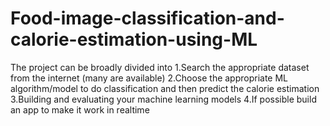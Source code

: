 # Food-image-classification-and-calorie-estimation-using-ML
The project can be broadly divided into
  1.Search the appropriate dataset from the internet (many are available)
  2.Choose the appropriate ML algorithm/model to do classification and then predict the calorie estimation
  3.Building and evaluating your machine learning models
  4.If possible build an app to make it work in realtime
  
